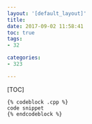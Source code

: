 ```yaml
---
layout: '[default_layout]'   
title:                      
date: 2017-09-02 11:58:41  
toc: true                  
tags:                        
- 32

categories:                  
- 323

---
```


[TOC]
<!-- more  -->
```
{% codeblock .cpp %}
code snippet
{% endcodeblock %}
```





